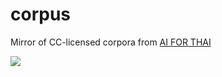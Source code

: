# corpus
Mirror of CC-licensed corpora from [AI FOR THAI](https://aiforthai.in.th/corpus.php)

[![](https://licensebuttons.net/l/by-nc-sa/3.0/88x31.png)](https://creativecommons.org/licenses/by-nc-sa/3.0/th)
